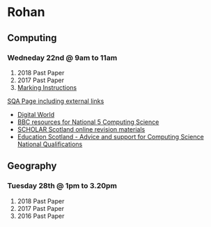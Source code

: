 # Rohan

## Computing
### Wedneday 22nd @ 9am to 11am

1. 2018 Past Paper
2. 2017 Past Paper
3. [Marking Instructions](docs/N5_Computing-Science_mi_2018markingInstructions.pdf)

[SQA Page including external links](https://www.sqa.org.uk/sqa/48477.html)

- [Digital World](https://www.digitalworld.net)
- [BBC resources for National 5 Computing Science](https://www.bbc.com/bitesize/subjects/zfs3kqt)
- [SCHOLAR Scotland online revision materials](https://scholar.hw.ac.uk/index.html)
- [Education Scotland - Advice and support for Computing Science National Qualifications](https://education.gov.scot/nationalqualifications/resources#k=owstaxIdNQResourceSubject:Computing%20Science*)



## Geography
### Tuesday 28th @ 1pm to 3.20pm

1. 2018 Past Paper
2. 2017 Past Paper
3. 2016 Past Paper







